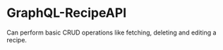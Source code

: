 # GraphQL-RecipeAPI
Can perform basic CRUD operations like fetching, deleting and editing a recipe.
